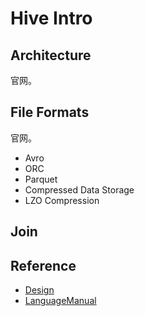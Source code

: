 # Hive Intro

## Architecture
官网。

## File Formats
官网。

- Avro 
- ORC
- Parquet
- Compressed Data Storage
- LZO Compression

## Join

## Reference
- [Design](https://cwiki.apache.org/confluence/display/Hive/Design)
- [LanguageManual](https://cwiki.apache.org/confluence/display/Hive/LanguageManual)
